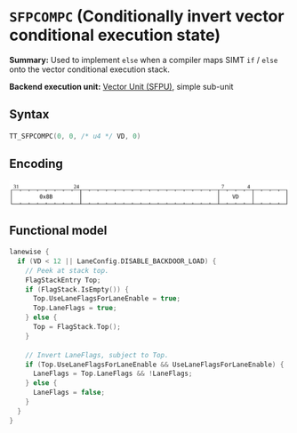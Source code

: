 # `SFPCOMPC` (Conditionally invert vector conditional execution state)

**Summary:** Used to implement `else` when a compiler maps SIMT `if` / `else` onto the vector conditional execution stack.

**Backend execution unit:** [Vector Unit (SFPU)](VectorUnit.md), simple sub-unit

## Syntax

```c
TT_SFPCOMPC(0, 0, /* u4 */ VD, 0)
```

## Encoding

![](../../../Diagrams/Out/Bits32_SFPCOMPC.svg)

## Functional model

```c
lanewise {
  if (VD < 12 || LaneConfig.DISABLE_BACKDOOR_LOAD) {
    // Peek at stack top.
    FlagStackEntry Top;
    if (FlagStack.IsEmpty()) {
      Top.UseLaneFlagsForLaneEnable = true;
      Top.LaneFlags = true;
    } else {
      Top = FlagStack.Top();
    }

    // Invert LaneFlags, subject to Top.
    if (Top.UseLaneFlagsForLaneEnable && UseLaneFlagsForLaneEnable) {
      LaneFlags = Top.LaneFlags && !LaneFlags;
    } else {
      LaneFlags = false;
    }
  }
}
```
